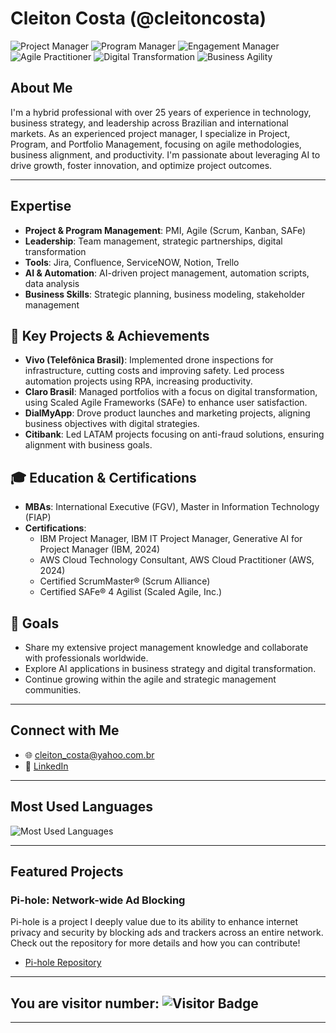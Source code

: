 # Cleiton Costa (@cleitoncosta) 

![Project Manager](https://img.shields.io/badge/Project_Manager-Expert-green)
![Program Manager](https://img.shields.io/badge/Program_Manager-Expert-orange)
![Engagement Manager](https://img.shields.io/badge/Engagement_Manager-Expert-blue)
![Agile Practitioner](https://img.shields.io/badge/Agile_Practitioner-Experienced-blue)
![Digital Transformation](https://img.shields.io/badge/Digital_Transformation-Leader-purple)
![Business Agility](https://img.shields.io/badge/Business_Agility-Agile_Champion-blueviolet)

## About Me
I'm a hybrid professional with over 25 years of experience in technology, business strategy, and leadership across Brazilian and international markets. As an experienced project manager, I specialize in Project, Program, and Portfolio Management, focusing on agile methodologies, business alignment, and productivity. I'm passionate about leveraging AI to drive growth, foster innovation, and optimize project outcomes.

---

## Expertise
- **Project & Program Management**: PMI, Agile (Scrum, Kanban, SAFe)
- **Leadership**: Team management, strategic partnerships, digital transformation
- **Tools**: Jira, Confluence, ServiceNOW, Notion, Trello
- **AI & Automation**: AI-driven project management, automation scripts, data analysis
- **Business Skills**: Strategic planning, business modeling, stakeholder management

## 🚀 Key Projects & Achievements
- **Vivo (Telefônica Brasil)**: Implemented drone inspections for infrastructure, cutting costs and improving safety. Led process automation projects using RPA, increasing productivity.
- **Claro Brasil**: Managed portfolios with a focus on digital transformation, using Scaled Agile Frameworks (SAFe) to enhance user satisfaction.
- **DialMyApp**: Drove product launches and marketing projects, aligning business objectives with digital strategies.
- **Citibank**: Led LATAM projects focusing on anti-fraud solutions, ensuring alignment with business goals.

## 🎓 Education & Certifications
- **MBAs**: International Executive (FGV), Master in Information Technology (FIAP)
- **Certifications**:
  - IBM Project Manager, IBM IT Project Manager, Generative AI for Project Manager (IBM, 2024)
  - AWS Cloud Technology Consultant, AWS Cloud Practitioner (AWS, 2024)
  - Certified ScrumMaster® (Scrum Alliance)
  - Certified SAFe® 4 Agilist (Scaled Agile, Inc.)

## 🎯 Goals
- Share my extensive project management knowledge and collaborate with professionals worldwide.
- Explore AI applications in business strategy and digital transformation.
- Continue growing within the agile and strategic management communities.

---

## Connect with Me
- 🌐 [cleiton_costa@yahoo.com.br](mailto:cleiton_costa@yahoo.com.br)
- 🔗 [LinkedIn](https://www.linkedin.com/in/cleitoncosta)

---

## Most Used Languages
![Most Used Languages](https://github-readme-stats.vercel.app/api/top-langs/?username=cleitoncosta&layout=compact&theme=radical)

---
## Featured Projects

### Pi-hole: Network-wide Ad Blocking
Pi-hole is a project I deeply value due to its ability to enhance internet privacy and security by blocking ads and trackers across an entire network. Check out the repository for more details and how you can contribute!
- [Pi-hole Repository](https://github.com/cleitoncostaa/pihole-adlists)

---
## You are visitor number: ![Visitor Badge](https://img.shields.io/badge/visitor-{{visitor_count}}-yellow)
---
